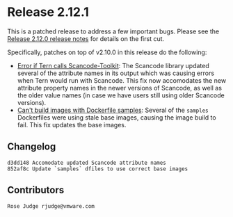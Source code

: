 # Release 2.12.1

This is a patched release to address a few important bugs. Please see the [Release 2.12.0 release notes](v2_12_0.md) for details on the first cut.

Specifically, patches on top of v2.10.0 in this release do the following:
* [Error if Tern calls Scancode-Toolkit](https://github.com/tern-tools/tern/issues/1202): The Scancode library updated several of the attribute names in its output which was causing errors when Tern would run with Scancode. This fix now accomodates the new attribute property names in the newer versions of Scancode, as well as the older value names (in case we have users still using older Scancode versions).
* [Can't build images with Dockerfile samples](https://github.com/tern-tools/tern/issues/1235): Several of the `samples` Dockerfiles were using stale base images, causing the image build to fail. This fix updates the base images.

## Changelog
```
d3dd148 Accomodate updated Scancode attribute names
852af8c Update `samples` dfiles to use correct base images
```

## Contributors
```
Rose Judge rjudge@vmware.com
```
